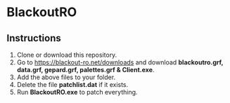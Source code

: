 # BlackoutRO
## Instructions
1. Clone or download this repository.
2. Go to https://blackout-ro.net/downloads and download **blackoutro.grf, data.grf, gepard.grf, palettes.grf & Client.exe**.
3. Add the above files to your folder.
4. Delete the file **patchlist.dat** if it exists.
5. Run **BlackoutRO.exe** to patch everything.